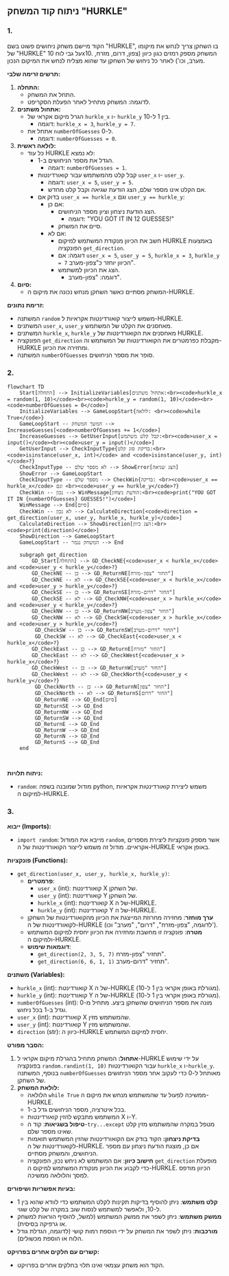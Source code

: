 ## ניתוח קוד המשחק "HURKLE"

### 1. <algorithm>

הקוד מיישם משחק ניחושים פשוט בשם "HURKLE", בו השחקן צריך לנחש את מיקומו של "HURKLE" על גבי לוח 10x10. המשחק מספק רמזים כגון כיוון (צפון, דרום, מזרח, מערב, וכו') לאחר כל ניחוש של השחקן עד שהוא מצליח לנחש את המיקום הנכון.

**תרשים זרימה שלבי:**
1. **התחלה:**
   - התחל את המשחק.
   - לדוגמה: המשחק מתחיל לאחר הפעלת הסקריפט.
2.  **אתחול משתנים:**
    -   הגרל מיקום אקראי של `hurkle_x` ו- `hurkle_y` בין 1 ל-10.
        -   דוגמה: `hurkle_x = 3`, `hurkle_y = 7`.
    -   אתחל את `numberOfGuesses` ל-0.
        -   דוגמה: `numberOfGuesses = 0`.
3.  **לולאה ראשית:**
    -   כל עוד HURKLE לא נמצא:
        -   הגדל את מספר הניחושים ב-1.
            -   דוגמה: `numberOfGuesses = 1`.
        -   קבל קלט מהמשתמש עבור קואורדינטות `user_x` ו- `user_y`.
            -   דוגמה: `user_x = 5`, `user_y = 5`.
            - אם הקלט אינו מספר שלם, הצג הודעת שגיאה וקבל קלט מחדש.
        -   בדוק אם `user_x == hurkle_x` וגם `user_y == hurkle_y`:
            -   אם כן:
                -   הצג הודעת ניצחון וציון מספר הניחושים.
                    -   דוגמה: "YOU GOT IT IN 12 GUESSES!"
                -   סיים את המשחק.
            -   אם לא:
                -   חשב את הכיוון מנקודת המשתמש למיקום HURKLE באמצעות הפונקציה `get_direction`.
                   - דוגמה: אם `user_x = 5`, `user_y = 5`, `hurkle_x = 3`, `hurkle_y = 7` הכיוון יוחזר כ"צפון-מערב".
                -   הצג את הכיוון למשתמש.
                    -   דוגמה: "צפון-מערב".
4.  **סיום:**
    - המשחק מסתיים כאשר השחקן מנחש נכונה את מיקום ה-HURKLE.

**זרימת נתונים:**

*   המשתנה `random` משמש לייצור קואורדינטות אקראיות ל-HURKLE.
*   המשתנים `user_x`, `user_y` מאחסנים את הקלט של המשתמש.
*   המשתנים `hurkle_x`, `hurkle_y` מאחסנים את הקואורדינטות של HURKLE.
*   הפונקציה `get_direction` מקבלת כפרמטרים את הקואורדינטות של המשתמש וה-HURKLE ומחזירה את הכיוון.
*   המשתנה `numberOfGuesses` סופר את מספר הניחושים.

### 2. <mermaid>

```mermaid
flowchart TD
    Start[התחלה] --> InitializeVariables[אתחול משתנים:<br><code>hurkle_x = random(1, 10)</code><br><code>hurkle_y = random(1, 10)</code><br><code>numberOfGuesses = 0</code>]
    InitializeVariables --> GameLoopStart{לולאה: <br><code>while True</code>}
    GameLoopStart -- המשך המשחק --> IncreaseGuesses[<code>numberOfGuesses += 1</code>]
    IncreaseGuesses --> GetUserInput[קבל קלט משתמש:<br><code>user_x = input()</code><br><code>user_y = input()</code>]
    GetUserInput --> CheckInputType{בדיקת סוג קלט:<br><code>isinstance(user_x, int)</code> and <code>isinstance(user_y, int)</code>?}
    CheckInputType -- לא מספר שלם --> ShowError[הצג שגיאה]
    ShowError --> GameLoopStart
    CheckInputType -- מספר שלם --> CheckWin{בדיקה: <br><code>user_x == hurkle_x</code> וגם <br><code>user_y == hurkle_y</code>?}
    CheckWin -- נכון --> WinMessage[הודעת ניצחון:<br><code>print("YOU GOT IT IN {numberOfGuesses} GUESSES!")</code>]
    WinMessage --> End[סיום]
    CheckWin -- לא נכון --> CalculateDirection[<code>direction = get_direction(user_x, user_y, hurkle_x, hurkle_y)</code>]
    CalculateDirection --> ShowDirection[הצג כיוון:<br><code>print(direction)</code>]
    ShowDirection --> GameLoopStart
    GameLoopStart -- המשחק נגמר --> End
    
    subgraph get_direction
        GD_Start[התחלה] --> GD_CheckNE{<code>user_x < hurkle_x</code> and <code>user_y < hurkle_y</code>?}
        GD_CheckNE -- כן --> GD_ReturnNE[החזר "צפון-מזרח"]
        GD_CheckNE -- לא --> GD_CheckSE{<code>user_x < hurkle_x</code> and <code>user_y > hurkle_y</code>?}
        GD_CheckSE -- כן --> GD_ReturnSE[החזר "דרום-מזרח"]
        GD_CheckSE -- לא --> GD_CheckNW{<code>user_x > hurkle_x</code> and <code>user_y < hurkle_y</code>?}
        GD_CheckNW -- כן --> GD_ReturnNW[החזר "צפון-מערב"]
        GD_CheckNW -- לא --> GD_CheckSW{<code>user_x > hurkle_x</code> and <code>user_y > hurkle_y</code>?}
         GD_CheckSW -- כן --> GD_ReturnSW[החזר "דרום-מערב"]
         GD_CheckSW -- לא --> GD_CheckEast{<code>user_x < hurkle_x</code>?}
        GD_CheckEast -- כן --> GD_ReturnE[החזר "מזרח"]
        GD_CheckEast -- לא --> GD_CheckWest{<code>user_x > hurkle_x</code>?}
        GD_CheckWest -- כן --> GD_ReturnW[החזר "מערב"]
        GD_CheckWest -- לא --> GD_CheckNorth{<code>user_y < hurkle_y</code>?}
         GD_CheckNorth -- כן --> GD_ReturnN[החזר "צפון"]
         GD_CheckNorth -- לא --> GD_ReturnS[החזר "דרום"]
         GD_ReturnNE --> GD_End[סיום]
         GD_ReturnSE --> GD_End
         GD_ReturnNW --> GD_End
         GD_ReturnSW --> GD_End
         GD_ReturnE --> GD_End
         GD_ReturnW --> GD_End
         GD_ReturnN --> GD_End
         GD_ReturnS --> GD_End
    end
    
    
```

**ניתוח תלויות:**

*   `random`: מודול שמובנה בשפה python, משמש ליצירת קואורדינטות אקראיות למיקום ה-HURKLE.

### 3. <explanation>

**ייבוא (Imports):**
*   `import random`: מייבא את המודול `random`, אשר מספק פונקציות ליצירת מספרים אקראיים. מודול זה משמש לייצור הקואורדינטות של ה-HURKLE באופן אקראי.

**פונקציות (Functions):**
*   `get_direction(user_x, user_y, hurkle_x, hurkle_y)`:
    *   **פרמטרים**:
        *   `user_x` (int): קואורדינטת X של השחקן.
        *   `user_y` (int): קואורדינטת Y של השחקן.
        *   `hurkle_x` (int): קואורדינטת X של ה-HURKLE.
        *   `hurkle_y` (int): קואורדינטת Y של ה-HURKLE.
    *   **ערך מוחזר**: מחזירה מחרוזת המייצגת את הכיוון מהקואורדינטות של השחקן לקואורדינטות של ה-HURKLE (לדוגמה, "צפון-מזרח", "דרום", "מערב" וכו').
    *   **מטרה**: פונקציה זו מחשבת ומחזירה את הכיוון יחסית למיקום המשתמש ולמיקום ה-HURKLE.
    *   **דוגמאות שימוש**:
         *  `get_direction(2, 3, 5, 7)` תחזיר "צפון-מזרח".
         *  `get_direction(6, 6, 1, 1)` תחזיר "דרום-מערב".

**משתנים (Variables):**
*   `hurkle_x` (int): קואורדינטת X של ה-HURKLE (מגורלת באופן אקראי בין 1 ל-10).
*   `hurkle_y` (int): קואורדינטת Y של ה-HURKLE (מגורלת באופן אקראי בין 1 ל-10).
*   `numberOfGuesses` (int): מונה את מספר הניחושים שהשחקן ביצע. מתחיל מ-0 וגדל ב-1 בכל ניחוש.
*   `user_x` (int): קואורדינטת X שהמשתמש מזין.
*   `user_y` (int): קואורדינטת Y שהמשתמש מזין.
*    `direction` (str): כיוון ה-HURKLE יחסית למיקום המשתמש.

**הסבר מפורט:**

1.  **אתחול:** המשחק מתחיל בהגרלת מיקום אקראי ל-HURKLE על ידי שימוש בפונקציה `random.randint(1, 10)` עבור הקואורדינטות `hurkle_x` ו-`hurkle_y`. בנוסף, המשתנה `numberOfGuesses` מאותחל ל-0 כדי לעקוב אחר מספר הניחושים של השחקן.
2.  **לולאת המשחק:**
    *   הלולאה `while True` ממשיכה לפעול עד שהמשתמש מנחש את מיקום ה-HURKLE.
    *   בכל איטרציה, מספר הניחושים גדל ב-1.
    *   המשתמש מתבקש להזין קואורדינטות X ו-Y.
    *   **טיפול בשגיאות**: קוד ה-`try...except` מטפל במקרה שהמשתמש מזין קלט שאינו מספר שלם.
    *   **בדיקת ניצחון:** הקוד בודק אם הקואורדינטות שהזין המשתמש תואמות לקואורדינטות של ה-HURKLE. אם כן, מוצגת הודעת ניצחון עם מספר הניחושים, והמשחק מסתיים.
    *  **חישוב כיוון**: אם המשתמש לא ניחש נכון, הפונקציה `get_direction` מופעלת כדי לקבוע את הכיוון מנקודת המשתמש למיקום ה-HURKLE. הכיוון מודפס למסך והלולאה ממשיכה.

**בעיות אפשריות ושיפורים:**

*   **קלט משתמש**: ניתן להוסיף בדיקות תקינות לקלט המשתמש כדי לוודא שהוא בין 1 ל-10, ולאפשר למשתמש לנסות שוב במקרה של קלט שגוי.
*   **ממשק משתמש**: ניתן לשפר את ממשק המשתמש (למשל, להוסיף הוראות למשחק או גרפיקה בסיסית).
*   **מורכבות**: ניתן לשפר את המשחק על ידי הוספת רמות קושי (לדוגמה, הגדלת גודל הלוח או הוספת מכשולים).

**קשרים עם חלקים אחרים בפרויקט:**

*   הקוד הוא משחק עצמאי ואינו תלוי בחלקים אחרים בפרויקט.